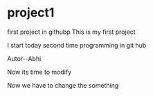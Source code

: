 # project1
first project in githubp
This is my first project 
<p>I start today second time programming in git hub</p>
<p>Autor--Abhi</p>
<p>Now its time to modify</p>
  Now we have to change the something